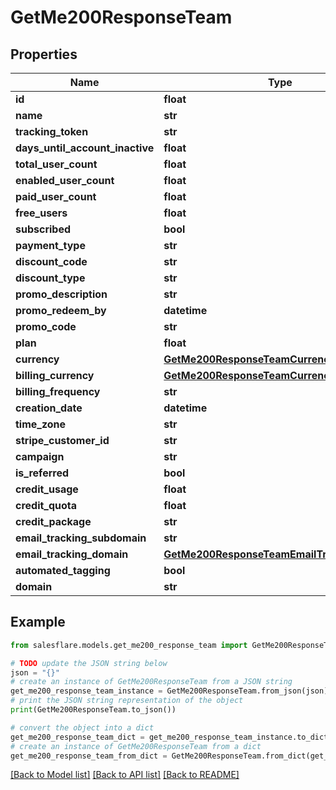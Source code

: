 # GetMe200ResponseTeam


## Properties

Name | Type | Description | Notes
------------ | ------------- | ------------- | -------------
**id** | **float** |  | [optional] 
**name** | **str** |  | [optional] 
**tracking_token** | **str** |  | [optional] 
**days_until_account_inactive** | **float** |  | [optional] 
**total_user_count** | **float** |  | [optional] 
**enabled_user_count** | **float** |  | [optional] 
**paid_user_count** | **float** |  | [optional] 
**free_users** | **float** |  | [optional] 
**subscribed** | **bool** |  | [optional] 
**payment_type** | **str** |  | [optional] 
**discount_code** | **str** |  | [optional] 
**discount_type** | **str** |  | [optional] 
**promo_description** | **str** |  | [optional] 
**promo_redeem_by** | **datetime** |  | [optional] 
**promo_code** | **str** |  | [optional] 
**plan** | **float** |  | [optional] 
**currency** | [**GetMe200ResponseTeamCurrency**](GetMe200ResponseTeamCurrency.md) |  | [optional] 
**billing_currency** | [**GetMe200ResponseTeamCurrency**](GetMe200ResponseTeamCurrency.md) |  | [optional] 
**billing_frequency** | **str** |  | [optional] 
**creation_date** | **datetime** |  | [optional] 
**time_zone** | **str** |  | [optional] 
**stripe_customer_id** | **str** |  | [optional] 
**campaign** | **str** |  | [optional] 
**is_referred** | **bool** |  | [optional] 
**credit_usage** | **float** |  | [optional] 
**credit_quota** | **float** |  | [optional] 
**credit_package** | **str** |  | [optional] 
**email_tracking_subdomain** | **str** |  | [optional] 
**email_tracking_domain** | [**GetMe200ResponseTeamEmailTrackingDomain**](GetMe200ResponseTeamEmailTrackingDomain.md) |  | [optional] 
**automated_tagging** | **bool** |  | [optional] 
**domain** | **str** |  | [optional] 

## Example

```python
from salesflare.models.get_me200_response_team import GetMe200ResponseTeam

# TODO update the JSON string below
json = "{}"
# create an instance of GetMe200ResponseTeam from a JSON string
get_me200_response_team_instance = GetMe200ResponseTeam.from_json(json)
# print the JSON string representation of the object
print(GetMe200ResponseTeam.to_json())

# convert the object into a dict
get_me200_response_team_dict = get_me200_response_team_instance.to_dict()
# create an instance of GetMe200ResponseTeam from a dict
get_me200_response_team_from_dict = GetMe200ResponseTeam.from_dict(get_me200_response_team_dict)
```
[[Back to Model list]](../README.md#documentation-for-models) [[Back to API list]](../README.md#documentation-for-api-endpoints) [[Back to README]](../README.md)


